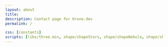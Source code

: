 ```yaml
---
layout: about
title: 
description: Contact page for Krone.dev
permalink: /

css: [constants]
scripts: [libs/three.min, shape/shapeStars, shape/shapeNebula, shape/shapeScene, about]
---
```

